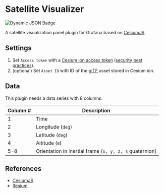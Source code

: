 # Satellite Visualizer

![Dynamic JSON Badge](https://img.shields.io/badge/dynamic/json?logo=grafana&query=$.version&url=https://grafana.com/api/plugins/lucasbremond-satellitevisualizer-panel&label=Marketplace&prefix=v&color=F47A20)

A satellite visualization panel plugin for Grafana based on [CesiumJS](https://cesium.com/platform/cesiumjs/).

## Settings

1. Set `Access token` with a [Cesium ion access token](https://cesium.com/learn/ion/cesium-ion-access-tokens/) ([security best practices](https://cesium.com/learn/ion/cesium-ion-access-tokens/#security-best-practices-for-tokens)).
2. (optional) Set `Asset ID` with ID of the [glTF](https://www.khronos.org/gltf/) asset stored in Cesium ion.

## Data

This plugin needs a data series with 8 columns:

| Column # | Description                                             |
| -------- | ------------------------------------------------------- |
| 1        | Time                                                    |
| 2        | Longitude (`deg`)                                       |
| 3        | Latitude (`deg`)                                        |
| 4        | Altitude (`m`)                                          |
| 5-8      | Orientation in inertial frame (`x, y, z, s` quaternion) |

## References

- [CesiumJS](https://cesium.com/platform/cesiumjs/)
- [Resium](https://resium.reearth.io/)
